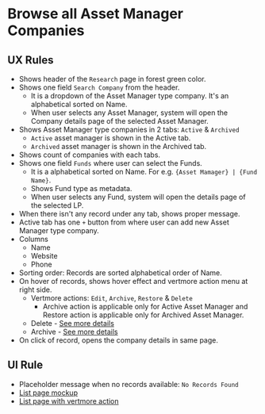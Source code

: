 # Browse all Asset Manager Companies

## UX Rules
- Shows header of the `Research` page in forest green color.
- Shows one field `Search Company` from the header. 
    - It is a dropdown of the Asset Manager type company. It's an alphabetical sorted on Name.
    - When user selects any Asset Manager, system will open the Company details page of the selected Asset Manager.
- Shows Asset Manager type companies in 2 tabs: `Active` & `Archived`
    - `Active` asset manager is shown in the Active tab.
    - `Archived` asset manager is shown in the Archived tab.
- Shows count of companies with each tabs.
- Shows one field `Funds` where user can select the Funds.
    - It is a alphabetical sorted on Name. For e.g. `{Asset Mamager} | {Fund Name}`.
    - Shows Fund type as metadata.
    - When user selects any Fund, system will open the details page of the selected LP.
- When there isn't any record under any tab, shows proper message.
- Active tab has one `+` button from where user can add new Asset Manager type company.
- Columns 
    - Name
    - Website
    - Phone
- Sorting order: Records are sorted alphabetical order of Name.
- On hover of records, shows hover effect and vertmore action menu at right side.
    - Vertmore actions: `Edit`, `Archive`, `Restore` & `Delete`
        - Archive action is applicable only for Active Asset Manager and Restore action is applicable only for Archived Asset Manager.
    - Delete - [See more details](../contact-company/company-requirements.md#delete-company)
    - Archive - [See more details](../contact-company/company-requirements.md#archive--restore-company)
- On click of record, opens the company details in same page.

## UI Rule
- Placeholder message when no records available: `No Records Found`
- [List page mockup](https://drive.google.com/file/d/1YoWROCrPRPM4GwvKVdCK-M6eizkz9fPq/view?usp=sharing)
- [List page with vertmore action](https://drive.google.com/file/d/1h0Juptk_EJ1wsNrCetRH3JHOUsPhPWd8/view?usp=sharing)

